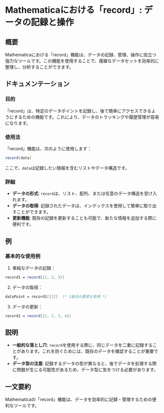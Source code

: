 <!--
Meta Description: # Mathematicaにおける「record」: データの記録と操作 ## 概要 Mathematicaにおける「record」機能は、データの記録、管理、操作に役立つ強力なツールです。この機能を使用することで、複雑なデータセットを効率的に整理し、分析することができます。 ## ドキュメンテーシ...
Meta Keywords: record, mathematica, 機能は, record1, mathematicaにおける
-->

# Mathematicaにおける「record」: データの記録と操作

## 概要
Mathematicaにおける「record」機能は、データの記録、管理、操作に役立つ強力なツールです。この機能を使用することで、複雑なデータセットを効率的に整理し、分析することができます。

## ドキュメンテーション
### 目的
「record」は、特定のデータポイントを記録し、後で簡単にアクセスできるようにするための機能です。これにより、データのトラッキングや履歴管理が容易になります。

### 使用法
「record」機能は、次のように使用します：
```mathematica
record[data]
```
ここで、`data`は記録したい情報を含むリストやデータ構造です。

### 詳細
- **データの形式**: `record`は、リスト、配列、または任意のデータ構造を受け入れます。
- **データの取得**: 記録されたデータは、インデックスを使用して簡単に取り出すことができます。
- **更新機能**: 既存の記録を更新することも可能で、新たな情報を追加する際に便利です。

## 例
### 基本的な使用例
1. 単純なデータの記録：
```mathematica
record1 = record[{1, 2, 3}]
```

2. データの取得：
```mathematica
dataPoint = record1[[2]]  (* 2番目の要素を取得 *)
```

3. データの更新：
```mathematica
record1 = record[{1, 2, 3, 4}]
```

## 説明
- **一般的な落とし穴**: `record`を使用する際に、同じデータを二重に記録することがあります。これを防ぐためには、既存のデータを確認することが重要です。
- **データ型の注意**: 記録するデータの型が異なると、後でデータを処理する際に問題が生じる可能性があるため、データ型に気をつける必要があります。

## 一文要約
Mathematicaの「record」機能は、データを効率的に記録・管理するための便利なツールです。